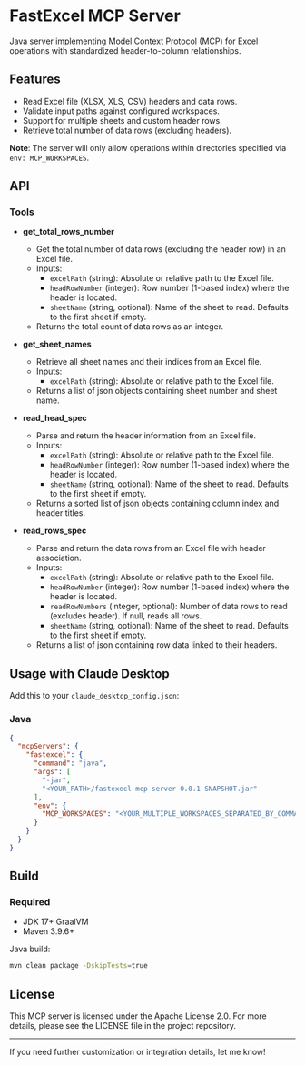 # FastExcel MCP Server

Java server implementing Model Context Protocol (MCP) for Excel operations with standardized header-to-column relationships.

## Features

- Read Excel file (XLSX, XLS, CSV) headers and data rows.
- Validate input paths against configured workspaces.
- Support for multiple sheets and custom header rows.
- Retrieve total number of data rows (excluding headers).

**Note**: The server will only allow operations within directories specified via `env: MCP_WORKSPACES`.

## API

### Tools

- **get_total_rows_number**
    - Get the total number of data rows (excluding the header row) in an Excel file.
    - Inputs:
        - `excelPath` (string): Absolute or relative path to the Excel file.
        - `headRowNumber` (integer): Row number (1-based index) where the header is located.
        - `sheetName` (string, optional): Name of the sheet to read. Defaults to the first sheet if empty.
    - Returns the total count of data rows as an integer.

- **get_sheet_names**
    - Retrieve all sheet names and their indices from an Excel file.
    - Inputs:
        - `excelPath` (string): Absolute or relative path to the Excel file.
    - Returns a list of json objects containing sheet number and sheet name.

- **read_head_spec**
    - Parse and return the header information from an Excel file.
    - Inputs:
        - `excelPath` (string): Absolute or relative path to the Excel file.
        - `headRowNumber` (integer): Row number (1-based index) where the header is located.
        - `sheetName` (string, optional): Name of the sheet to read. Defaults to the first sheet if empty.
    - Returns a sorted list of json objects containing column index and header titles.

- **read_rows_spec**
    - Parse and return the data rows from an Excel file with header association.
    - Inputs:
        - `excelPath` (string): Absolute or relative path to the Excel file.
        - `headRowNumber` (integer): Row number (1-based index) where the header is located.
        - `readRowNumbers` (integer, optional): Number of data rows to read (excludes header). If null, reads all rows.
        - `sheetName` (string, optional): Name of the sheet to read. Defaults to the first sheet if empty.
    - Returns a list of json containing row data linked to their headers.

## Usage with Claude Desktop

Add this to your `claude_desktop_config.json`:

### Java

```json
{
  "mcpServers": {
    "fastexcel": {
      "command": "java",
      "args": [
        "-jar",
        "<YOUR_PATH>/fastexecl-mcp-server-0.0.1-SNAPSHOT.jar"
      ],
      "env": {
        "MCP_WORKSPACES": "<YOUR_MULTIPLE_WORKSPACES_SEPARATED_BY_COMMAS>"
      }
    }
  }
}
```

## Build

### Required

- JDK 17+ GraalVM
- Maven 3.9.6+

Java build:

```bash
mvn clean package -DskipTests=true
```

## License

This MCP server is licensed under the Apache License 2.0. For more details, please see the LICENSE file in the project repository.

---

If you need further customization or integration details, let me know!